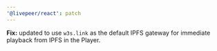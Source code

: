 ```yaml
---
'@livepeer/react': patch
---
```


**Fix:** updated to use `w3s.link` as the default IPFS gateway for immediate playback from IPFS in the Player.
